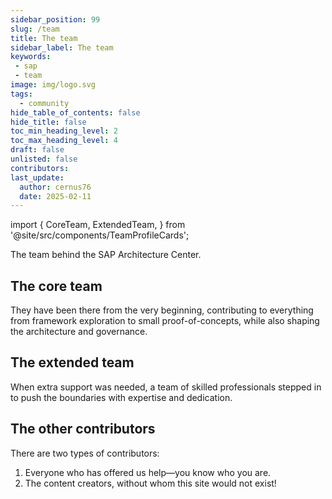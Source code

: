 ```yaml
---
sidebar_position: 99
slug: /team
title: The team
sidebar_label: The team
keywords:
 - sap
 - team
image: img/logo.svg
tags:
  - community
hide_table_of_contents: false
hide_title: false
toc_min_heading_level: 2
toc_max_heading_level: 4
draft: false
unlisted: false
contributors:
last_update:
  author: cernus76
  date: 2025-02-11
---
```


import {
  CoreTeam,
  ExtendedTeam,
} from '@site/src/components/TeamProfileCards';

The team behind the SAP Architecture Center.

## The core team

They have been there from the very beginning, contributing to everything from framework exploration to small proof-of-concepts, while also shaping the architecture and governance.

<CoreTeam />

## The extended team

When extra support was needed, a team of skilled professionals stepped in to push the boundaries with expertise and dedication.

<ExtendedTeam />

## The other contributors

There are two types of contributors:  

1. Everyone who has offered us help—you know who you are.  
2. The content creators, without whom this site would not exist!
